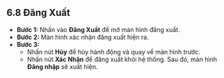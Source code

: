 ## 6.8 Đăng Xuất

- **Bước 1:** Nhấn vào **Đăng Xuất** để mở màn hình đăng xuất.
- **Bước 2:** Màn hình xác nhận đăng xuất hiện ra.
- **Bước 3:**
  - Nhấn nút **Hủy** để hủy hành động và quay về màn hình trước.
  - Nhấn nút **Xác Nhận** để đăng xuất khỏi hệ thống. Sau đó, màn hình **Đăng nhập** sẽ xuất hiện.
